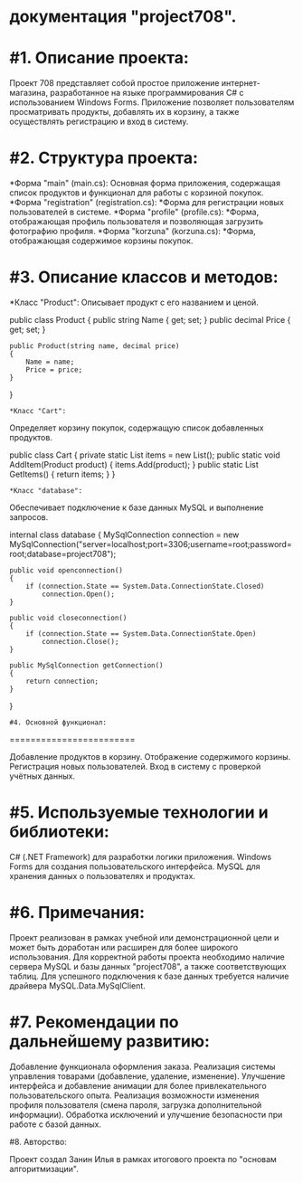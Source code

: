 документация "project708".
========================

#1. Описание проекта:
========================
Проект 708 представляет собой простое приложение интернет-магазина, разработанное на языке программирования C# с использованием Windows Forms. Приложение позволяет пользователям просматривать продукты, добавлять их в корзину, а также осуществлять регистрацию и вход в систему.

#2. Структура проекта:
========================

*Форма "main" (main.cs):
Основная форма приложения, содержащая список продуктов и функционал для работы с корзиной покупок.
*Форма "registration" (registration.cs):
*Форма для регистрации новых пользователей в системе.
*Форма "profile" (profile.cs):
*Форма, отображающая профиль пользователя и позволяющая загрузить фотографию профиля.
*Форма "korzuna" (korzuna.cs):
*Форма, отображающая содержимое корзины покупок.

#3. Описание классов и методов:
========================

*Класс "Product":
Описывает продукт с его названием и ценой.
>
public class Product
{
    public string Name { get; set; }
    public decimal Price { get; set; }

    public Product(string name, decimal price)
    {
        Name = name;
        Price = price;
    }
}
>
    *Класс "Cart":
Определяет корзину покупок, содержащую список добавленных продуктов.
>
public class Cart
{
    private static List<Product> items = new List<Product>();
    public static void AddItem(Product product)
    {
        items.Add(product);
    }
    public static List<Product> GetItems()
    {
        return items;
    }
}
>
    *Класс "database":
Обеспечивает подключение к базе данных MySQL и выполнение запросов.
>
internal class database
{
    MySqlConnection connection = new MySqlConnection("server=localhost;port=3306;username=root;password=root;database=project708");

    public void openconnection()
    {
        if (connection.State == System.Data.ConnectionState.Closed)
            connection.Open();
    }

    public void closeconnection()
    {
        if (connection.State == System.Data.ConnectionState.Open)
            connection.Close();
    }

    public MySqlConnection getConnection() 
    {
        return connection;
    }

}
>

    #4. Основной функционал:
========================

Добавление продуктов в корзину.
Отображение содержимого корзины.
Регистрация новых пользователей.
Вход в систему с проверкой учётных данных.

#5. Используемые технологии и библиотеки:
========================

C# (.NET Framework) для разработки логики приложения.
Windows Forms для создания пользовательского интерфейса.
MySQL для хранения данных о пользователях и продуктах.

#6. Примечания:
========================

Проект реализован в рамках учебной или демонстрационной цели и может быть доработан или расширен для более широкого использования.
Для корректной работы проекта необходимо наличие сервера MySQL и базы данных "project708", а также соответствующих таблиц.
Для успешного подключения к базе данных требуется наличие драйвера MySQL.Data.MySqlClient.

#7. Рекомендации по дальнейшему развитию:
========================

Добавление функционала оформления заказа.
Реализация системы управления товарами (добавление, удаление, изменение).
Улучшение интерфейса и добавление анимации для более привлекательного пользовательского опыта.
Реализация возможности изменения профиля пользователя (смена пароля, загрузка дополнительной информации).
Обработка исключений и улучшение безопасности при работе с базой данных.

#8. Авторство:

Проект создал Занин Илья в рамках итогового проекта по "основам алгоритмизации".
